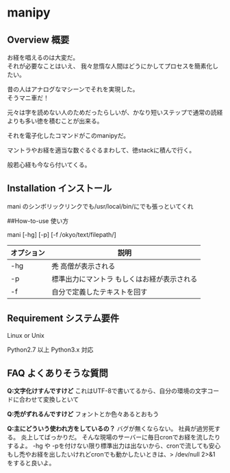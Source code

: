 # manipy

## Overview 概要

お経を唱えるのは大変だ。  
それが必要なことはいえ、
我々怠惰な人間はどうにかしてプロセスを簡素化したい。

昔の人はアナログなマシーンでそれを実現した。  
そうマニ車だ！  

元々は字を読めない人のためだったらしいが、かなり短いステップで通常の読経よりも多い徳を積むことが出来る。

それを電子化したコマンドがこのmanipyだ。

マントラやお経を適当な数ぐるぐるまわして、徳stackに積んで行く。

般若心経も今なら付いてくる。


## Installation インストール

mani のシンボリックリンクでも/usr/local/bin/にでも張っといてくれ

##How-to-use 使い方

 mani [-hg] [-p] [-f /okyo/text/filepath/]

|オプション|説明|
|---|---|
| -hg| ~~禿~~ 高僧が表示される|
| -p| 標準出力にマントラ もしくはお経が表示される|
| -f| 自分で定義したテキストを回す|


## Requirement システム要件

Linux or Unix

Python2.7 以上
Python3.x 対応



## FAQ よくありそうな質問

**Q:文字化けすんですけど** 
これはUTF-8で書いてるから、自分の環境の文字コードに合わせて変換しといて

**Q:禿がずれるんですけど** 
フォントとか色々あるとおもう

**Q:主にどういう使われ方をしているの？**
バグが無くならない。 
社員が過労死する。 
炎上してばっかりだ。 
そんな現場のサーバーに毎日cronでお経を流したりするよ。 
-hg や -pを付けない限り標準出力は出ないから、cronで流しても安心
もし禿やお経を出したいけれどcronでも動かしたいときは、> /dev/null 2>&1 をすると良いよ。




